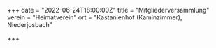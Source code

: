 +++
date = "2022-06-24T18:00:00Z"
title = "Mitgliederversammlung"
verein = "Heimatverein"
ort = "Kastanienhof (Kaminzimmer), Niederjosbach"

+++
